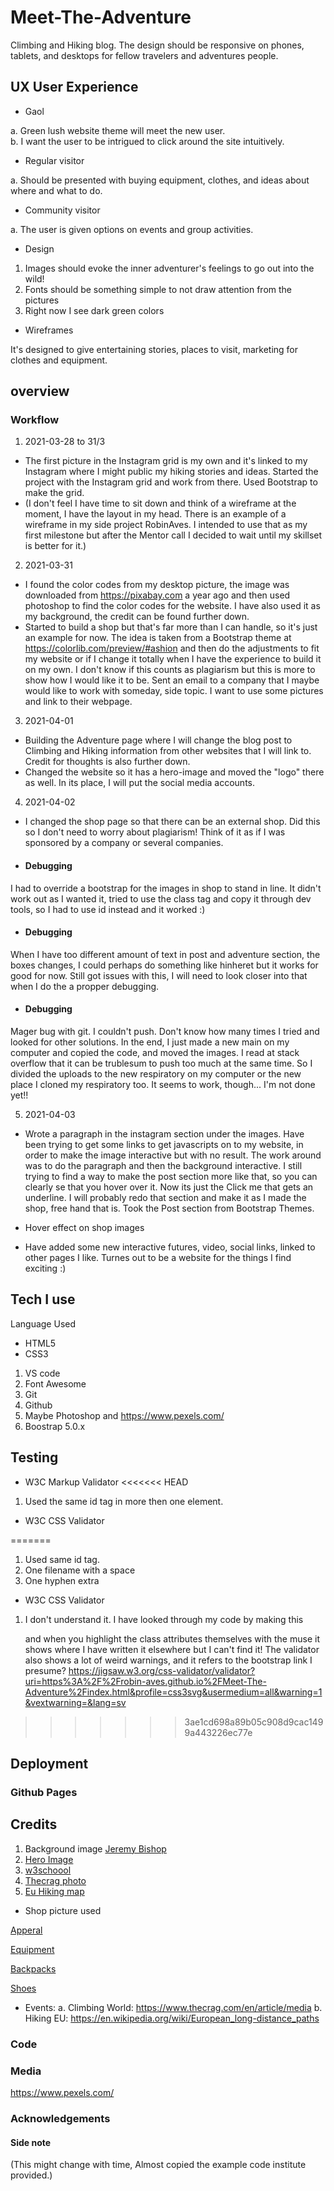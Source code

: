 # Meet-The-Adventure
Climbing and Hiking blog. The design should be responsive on phones, tablets, and desktops for fellow travelers and adventures people.


 ## UX  User Experience 
* Gaol 

a. Green lush website theme will meet the new user.  
b. I want the user to be intrigued to click around the site intuitively.

* Regular visitor

a. Should be presented with buying equipment, clothes, and ideas about where and what to do.   

* Community visitor

a. The user is given options on events and group activities.    

* Design
1. Images should evoke the inner adventurer's feelings to go out into the wild!
2. Fonts should be something simple to not draw attention from the pictures
3. Right now I see dark green colors

* Wireframes

It's designed to give entertaining stories, places to visit, marketing for clothes and equipment. 

## overview

### Workflow
1. 2021-03-28 to 31/3 
* The first picture in the Instagram grid is my own and it's linked to my Instagram where I might public my hiking stories and ideas. Started the project with the Instagram grid and work from there. Used Bootstrap to make the grid.
* (I don't feel I have time to sit down and think of a wireframe at the moment, I have the layout in my head. There is an example of a wireframe in my side project RobinAves. I intended to use that as my first milestone but after the Mentor call I decided to wait until my skillset is better for it.)

2. 2021-03-31 
* I found the color codes from my desktop picture, the image was downloaded from https://pixabay.com a year ago and then used photoshop to find the color codes for the website.
I have also used it as my background, the credit can be found further down.
* Started to build a shop but that's far more than I can handle, so it's just an example for now. The idea is taken from a Bootstrap theme at https://colorlib.com/preview/#ashion and then do the adjustments to fit my website or if I change it totally when I have the experience to build it on my own. I don't know if this counts as plagiarism but this is more to show how I would like it to be. Sent an email to a company that I maybe would like to work with someday, side topic. I want to use some pictures and link to their webpage.

3. 2021-04-01
* Building the Adventure page where I will change the blog post to Climbing and Hiking information from other websites that I will link to. Credit for thoughts is also further down. 
* Changed the website so it has a hero-image and moved the "logo" there as well. In its place, I will put the social media accounts. 

4. 2021-04-02
* I changed the shop page so that there can be an external shop. Did this so I don't need to worry about plagiarism! Think of it as if I was sponsored by a company or several companies.

* #### Debugging 
 I had to override a bootstrap for the images in shop to stand in line. It didn't work out as I wanted it, tried to use the class tag and copy it through dev tools, so I had to use id instead and it worked :) 

* #### Debugging
When I have too different amount of text in post and adventure section, the boxes changes, I could perhaps do something like hinheret but it works for good for now.
Still got issues with this, I will need to look closer into that when I do the a propper debugging.

* #### Debugging
Mager bug with git. I couldn't push. Don't know how many times I tried and looked for other solutions. In the end, I just made a new main on my computer and copied the code, and moved the images. I read at stack overflow that it can be trublesum to push too much at the same time. So I divided the uploads to the new respiratory on my computer or the new place I cloned my respiratory too. It seems to work, though... I'm not done yet!!

5. 2021-04-03 
* Wrote a paragraph in the instagram section under the images. Have been trying to get some links to get javascripts on to my website, in order to make the image interactive but with no result. The work around was to do the paragraph and then the background interactive. I still trying to find a way to make the post section more like that, so you can clearly se that you hover over it. Now its just the Click me that gets an underline. I will probably redo that section and make it as I made the shop, free hand that is. Took the Post section from Bootstrap Themes.

* Hover effect on shop images
* Have added some new interactive futures, video, social links, linked to other pages I like. Turnes out to be a website for the things I find exciting :)

## Tech I use
Language Used
* HTML5
* CSS3

1. VS code
2. Font Awesome
3. Git
4. Github
5. Maybe Photoshop and https://www.pexels.com/
6. Boostrap 5.0.x

## Testing

* W3C Markup Validator
<<<<<<< HEAD
1. Used the same id tag in more then one element.
* W3C CSS Validator

=======
1. Used same id tag.
2. One filename with a space
3. One hyphen extra

* W3C CSS Validator
1. I don't understand it. I have looked through my code by making this <p class="text-decoration-skip-ink overflow-anker"></p> and when you highlight the class attributes themselves with the muse it shows where I have written it elsewhere but I can't find it! The validator also shows a lot of weird warnings, and it refers to the bootstrap link I presume?
https://jigsaw.w3.org/css-validator/validator?uri=https%3A%2F%2Frobin-aves.github.io%2FMeet-The-Adventure%2Findex.html&profile=css3svg&usermedium=all&warning=1&vextwarning=&lang=sv

>>>>>>> 3ae1cd698a89b05c908d9cac1499a443226ec77e
## Deployment
### Github Pages
## Credits
1. Background image [Jeremy Bishop](https://unsplash.com/@jeremybishop)
2. [Hero Image](https://pixabay.com/de/users/turnermurakami-1477719/)
3. [w3schoool](https://www.w3schools.com/)
4. [Thecrag photo](https://pixabay.com/users/cocoparisienne-127419/?tab=about)
5. [Eu Hiking map](https://en.wikipedia.org/wiki/European_long-distance_paths#/media/File:Map_of_the_European_Long_Distance_Paths.png)
* Shop picture used

[Apperal](https://pixabay.com/de/users/pexels-2286921)

[Equipment](https://pixabay.com/de/users/dima_goroziya-3562044/)

[Backpacks](https://pixabay.com/de/users/pexels-2286921/)

[Shoes](https://pixabay.com/de/photos/stiefel-schuhe-moos-wanderschuhe-1638873/)

* Events: 
a. Climbing World: https://www.thecrag.com/en/article/media
b. Hiking EU: https://en.wikipedia.org/wiki/European_long-distance_paths 
### Code
### Media
https://www.pexels.com/
### Acknowledgements

#### Side note
(This might change with time, Almost copied the example code institute provided.)
